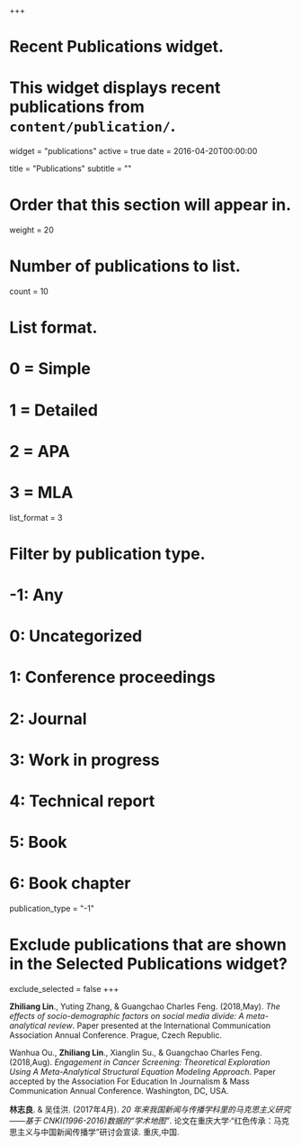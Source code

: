 +++
# Recent Publications widget.
# This widget displays recent publications from `content/publication/`.
widget = "publications"
active = true
date = 2016-04-20T00:00:00

title = "Publications"
subtitle = ""

# Order that this section will appear in.
weight = 20

# Number of publications to list.
count = 10

# List format.
#   0 = Simple
#   1 = Detailed
#   2 = APA
#   3 = MLA
list_format = 3

# Filter by publication type.
# -1: Any
#  0: Uncategorized
#  1: Conference proceedings
#  2: Journal
#  3: Work in progress
#  4: Technical report
#  5: Book
#  6: Book chapter
publication_type = "-1"

# Exclude publications that are shown in the Selected Publications widget?
exclude_selected = false
+++

**Zhiliang Lin**., Yuting Zhang, & Guangchao Charles Feng. (2018,May). *The effects of socio-demographic factors on social media divide: A meta-analytical review*. Paper presented at the International Communication Association Annual Conference. Prague, Czech Republic.

Wanhua Ou., **Zhiliang Lin**., Xianglin Su., & Guangchao Charles Feng.  (2018,Aug).  *Engagement in Cancer Screening: Theoretical Exploration Using A Meta-Analytical Structural Equation Modeling Approach*. Paper accepted by the Association For Education In Journalism & Mass Communication Annual Conference. Washington, DC, USA.

**林志良**. & 吴佳洪. (2017年4月). *20 年来我国新闻与传播学科里的马克思主义研究 ——基于 CNKI(1996-2016)数据的“学术地图”*. 论文在重庆大学·“红色传承：马克思主义与中国新闻传播学”研讨会宣读. 重庆,中国.